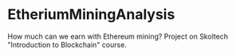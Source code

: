 # EtheriumMiningAnalysis

How much can we earn with Ethereum mining? Project on Skoltech "Introduction to Blockchain" course.